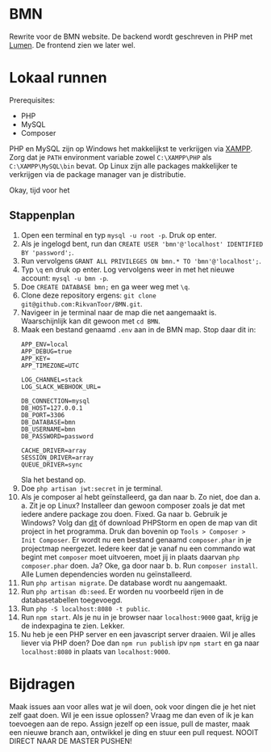 # BMN
Rewrite voor de BMN website. De backend wordt geschreven in PHP met [Lumen](https://lumen.laravel.com/docs/5.6). De frontend zien we later wel.

# Lokaal runnen

Prerequisites:

* PHP
* MySQL
* Composer

PHP en MySQL zijn op Windows het makkelijkst te verkrijgen via [XAMPP](https://www.apachefriends.org/download.html). Zorg dat je `PATH` environment variable zowel `C:\XAMPP\PHP` als `C:\XAMPP\MySQL\bin` bevat. Op Linux zijn alle packages makkelijker te verkrijgen via de package manager van je distributie.

Okay, tijd voor het

## Stappenplan

1. Open een terminal en typ `mysql -u root -p`. Druk op enter. 
2. Als je ingelogd bent, run dan `CREATE USER 'bmn'@'localhost' IDENTIFIED BY 'password';`.
3. Run vervolgens `GRANT ALL PRIVILEGES ON bmn.* TO 'bmn'@'localhost';`.
4. Typ `\q` en druk op enter. Log vervolgens weer in met het nieuwe account: `mysql -u bmn -p`.
5. Doe `CREATE DATABASE bmn;` en ga weer weg met `\q`.
6. Clone deze repository ergens: `git clone git@github.com:RikvanToor/BMN.git`.
7. Navigeer in je terminal naar de map die net aangemaakt is. Waarschijnlijk kan dit gewoon met `cd BMN`.
8. Maak een bestand genaamd `.env` aan in de BMN map. Stop daar dit in:
    ```
    APP_ENV=local
    APP_DEBUG=true
    APP_KEY=
    APP_TIMEZONE=UTC
    
    LOG_CHANNEL=stack
    LOG_SLACK_WEBHOOK_URL=
    
    DB_CONNECTION=mysql
    DB_HOST=127.0.0.1
    DB_PORT=3306
    DB_DATABASE=bmn
    DB_USERNAME=bmn
    DB_PASSWORD=password
    
    CACHE_DRIVER=array
    SESSION_DRIVER=array
    QUEUE_DRIVER=sync
    ```
    Sla het bestand op.
8. Doe `php artisan jwt:secret` in je terminal.
9. Als je composer al hebt geïnstalleerd, ga dan naar b. Zo niet, doe dan a.
    a. Zit je op Linux? Installeer dan gewoon composer zoals je dat met iedere andere package zou doen. Fixed. Ga naar b. Gebruik je Windows? Volg dan [dit](https://getcomposer.org/download/) óf download PHPStorm en open de map van dit project in het programma. Druk dan bovenin op `Tools > Composer > Init Composer`. Er wordt nu een bestand genaamd `composer.phar` in je projectmap neergezet. Iedere keer dat je vanaf nu een commando wat begint met `composer` moet uitvoeren, moet jij in plaats daarvan `php composer.phar` doen. Ja? Oke, ga door naar b.
    b. Run `composer install`. Alle Lumen dependencies worden nu geïnstalleerd.
10. Run `php artisan migrate`. De database wordt nu aangemaakt.
10. Run `php artisan db:seed`. Er worden nu voorbeeld rijen in de 
    databasetabellen toegevoegd.
11. Run `php -S localhost:8080 -t public`. 
12. Run `npm start`. Als je nu in je browser naar `localhost:9000` gaat, krijg je de indexpagina te zien. Lekker.
13. Nu heb je een PHP server en een javascript server draaien. Wil je alles liever via PHP doen? Doe dan `npm run publish` ipv `npm start` en ga naar `localhost:8080` in plaats van `localhost:9000`.

# Bijdragen

Maak issues aan voor alles wat je wil doen, ook voor dingen die je het niet zelf gaat doen. Wil je een issue oplossen? Vraag me dan even of ik je kan toevoegen aan de repo. Assign jezelf op een issue, pull de master, maak een nieuwe branch aan, ontwikkel je ding en stuur een pull request. NOOIT DIRECT NAAR DE MASTER PUSHEN!
